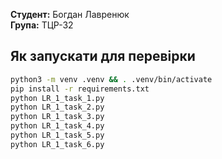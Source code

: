 **Студент:** Богдан Лавренюк  
**Група:** ТЦР-32

## Як запускати для перевірки

```bash
python3 -m venv .venv && . .venv/bin/activate
pip install -r requirements.txt
python LR_1_task_1.py
python LR_1_task_2.py
python LR_1_task_3.py
python LR_1_task_4.py
python LR_1_task_5.py
python LR_1_task_6.py
```